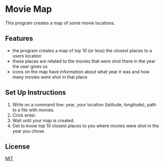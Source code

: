 # Movie Map
This program creates a map of some movie locations.

## Features
- the program creates a map of top 10 (or less) the closest places to a users location
- these places are related to the movies that were shot there in the year the user gives us
- icons on the map have information about what year it was and how many movies were shot in that place

## Set Up Instructions
1. Write on a command line: year, your location (latitude, longitude), path to a file with movies.
2. Crick enter.
3. Wait until your map is created.
4. Get to know top 10 closest places to you where movies were shot in the year you chose.

## License
[MIT](https://choosealicense.com/licenses/mit/)
